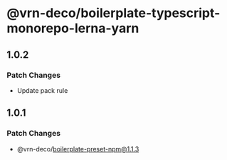 # @vrn-deco/boilerplate-typescript-monorepo-lerna-yarn

## 1.0.2

### Patch Changes

- Update pack rule

## 1.0.1

### Patch Changes

- @vrn-deco/boilerplate-preset-npm@1.1.3
